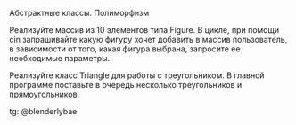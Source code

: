 Абстрактные классы. Полиморфизм


Реализуйте массив из 10 элементов типа Figure. В цикле, при помощи cin
запрашивайте какую фигуру хочет добавить в массив пользователь, в зависимости 
от того, какая фигура выбрана, запросите ее необходимые параметры.


Реализуйте класс Triangle для работы с треугольником. В главной 
программе поставьте в очередь несколько треугольников и 
прямоугольников.

tg: @blenderlybae
